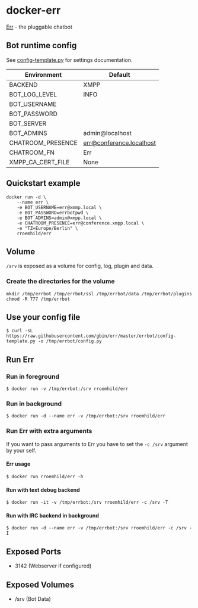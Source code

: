 # docker-err

[Err](http://errbot.net) - the pluggable chatbot

## Bot runtime config

See [config-template.py](https://raw.githubusercontent.com/gbin/err/master/errbot/config-template.py) for settings documentation.

Environment       | Default
----------------- | -----------
BACKEND           | XMPP
BOT_LOG_LEVEL     | INFO
BOT_USERNAME      |
BOT_PASSWORD      |
BOT_SERVER        |
BOT_ADMINS        | admin@localhost
CHATROOM_PRESENCE | err@conference.localhost
CHATROOM_FN       | Err
XMPP_CA_CERT_FILE | None

## Quickstart example

```
docker run -d \
    --name err \
    -e BOT_USERNAME=err@xmmp.local \
    -e BOT_PASSWORD=errbotpwd \
    -e BOT_ADMINS=admin@xmpp.local \
    -e CHATROOM_PRESENCE=err@conference.xmpp.local \
    -e "TZ=Europe/Berlin" \
    rroemhild/err
```

## Volume

```/srv``` is exposed as a volume for config, log, plugin and data.

### Create the directories for the volume

```
mkdir /tmp/errbot /tmp/errbot/ssl /tmp/errbot/data /tmp/errbot/plugins
chmod -R 777 /tmp/errbot
```

## Use your config file

```
$ curl -sL https://raw.githubusercontent.com/gbin/err/master/errbot/config-template.py -o /tmp/errbot/config.py
```

## Run Err

### Run in foreground

```
$ docker run -v /tmp/errbot:/srv rroemhild/err
```

### Run in background

```
$ docker run -d --name err -v /tmp/errbot:/srv rroemhild/err
```

### Run Err with extra arguments

If you want to pass arguments to Err you have to set the `-c /srv` argument by your self.

#### Err usage

```
$ docker run rroemhild/err -h
```

#### Run with text debug backend

```
$ docker run -it -v /tmp/errbot:/srv rroemhild/err -c /srv -T
```

#### Run with IRC backend in background

```
$ docker run -d --name err -v /tmp/errbot:/srv rroemhild/err -c /srv -I
```

## Exposed Ports

* 3142 (Webserver if configured)

## Exposed Volumes

* /srv (Bot Data)
